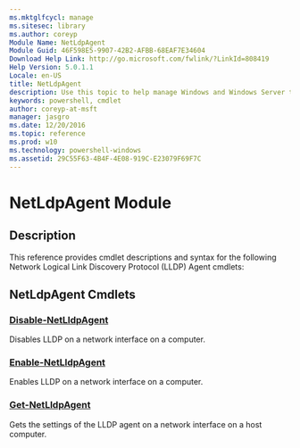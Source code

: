 ```yaml
---
ms.mktglfcycl: manage
ms.sitesec: library
ms.author: coreyp
Module Name: NetLdpAgent
Module Guid: 46F598E5-9907-42B2-AFBB-68EAF7E34604
Download Help Link: http://go.microsoft.com/fwlink/?LinkId=808419
Help Version: 5.0.1.1
Locale: en-US
title: NetLdpAgent
description: Use this topic to help manage Windows and Windows Server technologies with Windows PowerShell.
keywords: powershell, cmdlet
author: coreyp-at-msft
manager: jasgro
ms.date: 12/20/2016
ms.topic: reference
ms.prod: w10
ms.technology: powershell-windows
ms.assetid: 29C55F63-4B4F-4E08-919C-E23079F69F7C
---
```


# NetLdpAgent Module
## Description
This reference provides cmdlet descriptions and syntax for the following Network Logical Link Discovery Protocol (LLDP) Agent cmdlets:

## NetLdpAgent Cmdlets
### [Disable-NetLldpAgent](./disable-netlldpagent.md)
Disables LLDP on a network interface on a computer.

### [Enable-NetLldpAgent](./enable-netlldpagent.md)
Enables LLDP on a network interface on a computer.

### [Get-NetLldpAgent](./get-netlldpagent.md)
Gets the settings of the LLDP agent on a network interface on a host computer.



